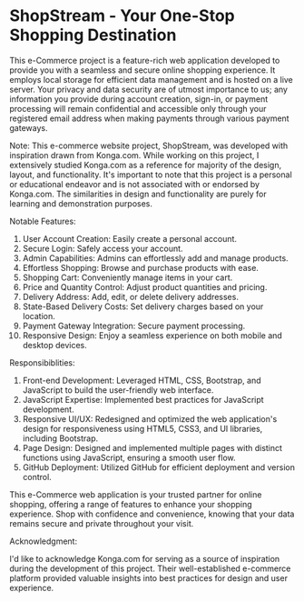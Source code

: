 # ShopStream - Your One-Stop Shopping Destination
This e-Commerce project is a feature-rich web application developed to provide you with a seamless and secure online shopping experience. It employs local storage for efficient data management and is hosted on a live server. Your privacy and data security are of utmost importance to us; any information you provide during account creation, sign-in, or payment processing will remain confidential and accessible only through your registered email address when making payments through various payment gateways.

Note: This e-commerce website project, ShopStream, was developed with inspiration drawn from Konga.com. While working on this project, I extensively studied Konga.com as a reference for majority of the design, layout, and functionality.
It's important to note that this project is a personal or educational endeavor and is not associated with or endorsed by Konga.com. The similarities in design and functionality are purely for learning and demonstration purposes.

Notable Features:

1. User Account Creation: Easily create a personal account.
2. Secure Login: Safely access your account.
3. Admin Capabilities: Admins can effortlessly add and manage products.
4. Effortless Shopping: Browse and purchase products with ease.
5. Shopping Cart: Conveniently manage items in your cart.
6. Price and Quantity Control: Adjust product quantities and pricing.
7. Delivery Address: Add, edit, or delete delivery addresses.
8. State-Based Delivery Costs: Set delivery charges based on your location.
9. Payment Gateway Integration: Secure payment processing.
10. Responsive Design: Enjoy a seamless experience on both mobile and desktop devices.

Responsibiblities: 

1. Front-end Development: Leveraged HTML, CSS, Bootstrap, and JavaScript to build the user-friendly web interface.
2. JavaScript Expertise: Implemented best practices for JavaScript development.
3. Responsive UI/UX: Redesigned and optimized the web application's design for responsiveness using HTML5, CSS3, and UI libraries, including Bootstrap.
4. Page Design: Designed and implemented multiple pages with distinct functions using JavaScript, ensuring a smooth user flow.
5. GitHub Deployment: Utilized GitHub for efficient deployment and version control.

This e-Commerce web application is your trusted partner for online shopping, offering a range of features to enhance your shopping experience. Shop with confidence and convenience, knowing that your data remains secure and private throughout your visit.



Acknowledgment:

I'd like to acknowledge Konga.com for serving as a source of inspiration during the development of this project. Their well-established e-commerce platform provided valuable insights into best practices for design and user experience.

